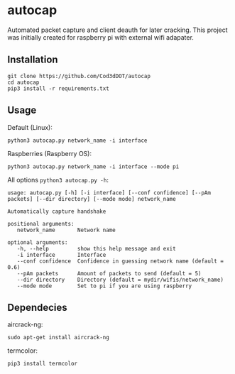 # autocap
 Automated packet capture and client deauth for later cracking.
 This project was initially created for raspberry pi with external wifi adapater.
## Installation
 ```
 git clone https://github.com/Cod3dDOT/autocap
 cd autocap
 pip3 install -r requirements.txt
 ```
## Usage
 Default (Linux):
 ```
 python3 autocap.py network_name -i interface
 ```
 Raspberries (Raspberry OS):
 ```
 python3 autocap.py network_name -i interface --mode pi
 ```
 All options ```python3 autocap.py -h```:
 ```
 usage: autocap.py [-h] [-i interface] [--conf confidence] [--pAm packets] [--dir directory] [--mode mode] network_name

 Automatically capture handshake

 positional arguments:
	network_name       Network name

 optional arguments:
	-h, --help         show this help message and exit
	-i interface       Interface
	--conf confidence  Confidence in guessing network name (default = 0.6)
	--pAm packets      Amount of packets to send (default = 5)
	--dir directory    Directory (default = mydir/wifis/network_name)
	--mode mode        Set to pi if you are using raspberry
 ```
## Dependecies
 aircrack-ng:
 ```
 sudo apt-get install aircrack-ng
 ```
 termcolor:
 ```
 pip3 install termcolor
 ```